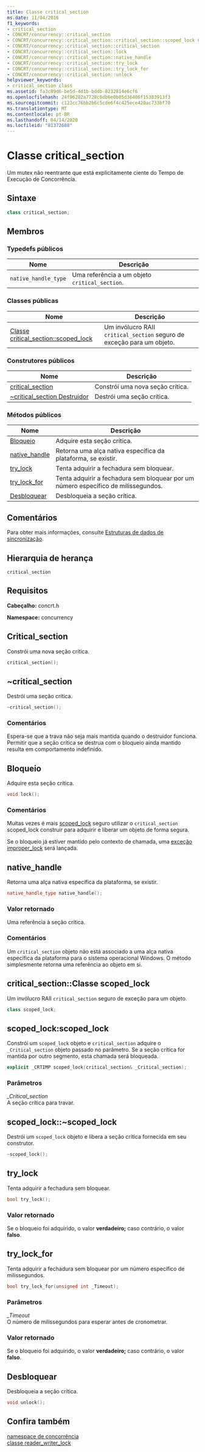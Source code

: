 ```yaml
---
title: Classe critical_section
ms.date: 11/04/2016
f1_keywords:
- critical_section
- CONCRT/concurrency::critical_section
- CONCRT/concurrency::critical_section::critical_section::scoped_lock Class
- CONCRT/concurrency::critical_section::critical_section
- CONCRT/concurrency::critical_section::lock
- CONCRT/concurrency::critical_section::native_handle
- CONCRT/concurrency::critical_section::try_lock
- CONCRT/concurrency::critical_section::try_lock_for
- CONCRT/concurrency::critical_section::unlock
helpviewer_keywords:
- critical_section class
ms.assetid: fa3c89d6-be5d-4d1b-bddb-8232814e6cf6
ms.openlocfilehash: 24f96282a7728c6db6e0b05d36406f15383913f3
ms.sourcegitcommit: c123cc76bb2b6c5cde6f4c425ece420ac733bf70
ms.translationtype: MT
ms.contentlocale: pt-BR
ms.lasthandoff: 04/14/2020
ms.locfileid: "81372688"
---
```

# <a name="critical_section-class"></a>Classe critical_section

Um mutex não reentrante que está explicitamente ciente do Tempo de Execução de Concorrência.

## <a name="syntax"></a>Sintaxe

```cpp
class critical_section;
```

## <a name="members"></a>Membros

### <a name="public-typedefs"></a>Typedefs públicos

|Nome|Descrição|
|----------|-----------------|
|`native_handle_type`|Uma referência a um objeto `critical_section`.|

### <a name="public-classes"></a>Classes públicas

|Nome|Descrição|
|----------|-----------------|
|[Classe critical_section::scoped_lock](#critical_section__scoped_lock_class)|Um invólucro RAII `critical_section` seguro de exceção para um objeto.|

### <a name="public-constructors"></a>Construtores públicos

|Nome|Descrição|
|----------|-----------------|
|[critical_section](#ctor)|Constrói uma nova seção crítica.|
|[~critical_section Destruidor](#dtor)|Destrói uma seção crítica.|

### <a name="public-methods"></a>Métodos públicos

|Nome|Descrição|
|----------|-----------------|
|[Bloqueio](#lock)|Adquire esta seção crítica.|
|[native_handle](#native_handle)|Retorna uma alça nativa específica da plataforma, se existir.|
|[try_lock](#try_lock)|Tenta adquirir a fechadura sem bloquear.|
|[try_lock_for](#try_lock_for)|Tenta adquirir a fechadura sem bloquear por um número específico de milissegundos.|
|[Desbloquear](#unlock)|Desbloqueia a seção crítica.|

## <a name="remarks"></a>Comentários

Para obter mais informações, consulte [Estruturas de dados de sincronização](../../../parallel/concrt/synchronization-data-structures.md).

## <a name="inheritance-hierarchy"></a>Hierarquia de herança

`critical_section`

## <a name="requirements"></a>Requisitos

**Cabeçalho:** concrt.h

**Namespace:** concurrency

## <a name="critical_section"></a><a name="ctor"></a>Critical_section

Constrói uma nova seção crítica.

```cpp
critical_section();
```

## <a name="critical_section"></a><a name="dtor"></a>~critical_section

Destrói uma seção crítica.

```cpp
~critical_section();
```

### <a name="remarks"></a>Comentários

Espera-se que a trava não seja mais mantida quando o destruidor funciona. Permitir que a seção crítica se destrua com o bloqueio ainda mantido resulta em comportamento indefinido.

## <a name="lock"></a><a name="lock"></a>Bloqueio

Adquire esta seção crítica.

```cpp
void lock();
```

### <a name="remarks"></a>Comentários

Muitas vezes é mais [scoped_lock](#critical_section__scoped_lock_class) seguro utilizar o `critical_section` scoped_lock construir para adquirir e liberar um objeto de forma segura.

Se o bloqueio já estiver mantido pelo contexto de chamada, uma [exceção improper_lock](improper-lock-class.md) será lançada.

## <a name="native_handle"></a><a name="native_handle"></a>native_handle

Retorna uma alça nativa específica da plataforma, se existir.

```cpp
native_handle_type native_handle();
```

### <a name="return-value"></a>Valor retornado

Uma referência à seção crítica.

### <a name="remarks"></a>Comentários

Um `critical_section` objeto não está associado a uma alça nativa específica da plataforma para o sistema operacional Windows. O método simplesmente retorna uma referência ao objeto em si.

## <a name="critical_sectionscoped_lock-class"></a><a name="critical_section__scoped_lock_class"></a>critical_section::Classe scoped_lock

Um invólucro RAII `critical_section` seguro de exceção para um objeto.

```cpp
class scoped_lock;
```

## <a name="scoped_lockscoped_lock"></a><a name="critical_section__scoped_lock_ctor"></a>scoped_lock:scoped_lock

Constrói um `scoped_lock` objeto e `critical_section` adquire o `_Critical_section` objeto passado no parâmetro. Se a seção crítica for mantida por outro segmento, esta chamada será bloqueada.

```cpp
explicit _CRTIMP scoped_lock(critical_section& _Critical_section);
```

### <a name="parameters"></a>Parâmetros

*_Critical_section*<br/>
A seção crítica para travar.

## <a name="scoped_lockscoped_lock"></a><a name="critical_section__scoped_lock_dtor"></a>scoped_lock::~scoped_lock

Destrói um `scoped_lock` objeto e libera a seção crítica fornecida em seu construtor.

```cpp
~scoped_lock();
```

## <a name="try_lock"></a><a name="try_lock"></a>try_lock

Tenta adquirir a fechadura sem bloquear.

```cpp
bool try_lock();
```

### <a name="return-value"></a>Valor retornado

Se o bloqueio foi adquirido, o valor **verdadeiro;** caso contrário, o valor **falso**.

## <a name="try_lock_for"></a><a name="try_lock_for"></a>try_lock_for

Tenta adquirir a fechadura sem bloquear por um número específico de milissegundos.

```cpp
bool try_lock_for(unsigned int _Timeout);
```

### <a name="parameters"></a>Parâmetros

*_Timeout*<br/>
O número de milissegundos para esperar antes de cronometrar.

### <a name="return-value"></a>Valor retornado

Se o bloqueio foi adquirido, o valor **verdadeiro;** caso contrário, o valor **falso**.

## <a name="unlock"></a><a name="unlock"></a>Desbloquear

Desbloqueia a seção crítica.

```cpp
void unlock();
```

## <a name="see-also"></a>Confira também

[namespace de concorrência](concurrency-namespace.md)<br/>
[classe reader_writer_lock](reader-writer-lock-class.md)
